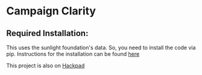 Campaign Clarity
========
Required Installation: 
----------------------
This uses the sunlight foundation's data. So, you need to install the code via pip. 
Instructions for the installation can be found [here](http://sunlightfoundation.com/blog/2012/02/13/introducing-python-sunlight)

This project is also on [Hackpad](https://opendatadaydc.hackpad.com/Correlation-between-Money-and-Votes-rK20nNdsVlc)

